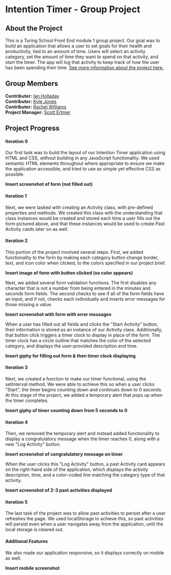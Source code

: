 # Intention Timer - Group Project #

## About the Project ##  

This is a Turing School Front End module 1 group project. Our goal was to build an application that allows a user to set goals for their health and productivity, tied to an amount of time. Users will select an activity category, set the amount of time they want to spend on that activity, and start the timer. The app will log that activity to keep track of how the user has been spending their time. [See more information about the project here.](https://frontend.turing.io/projects/module-1/intention-timer-group.html)

## Group Members ##

**Contributer:** [Ian Holladay](https://github.com/holladayian)  
**Contributer:** [Kyle Jones](https://github.com/KJJones13)  
**Contributer:** [Rachel Williams](https://github.com/rwilliams659)  
**Project Manager:** [Scott Ertmer](https://github.com/sertmer)

## Project Progress ##  

#### Iteration 0 #####

Our first task was to build the layout of our Intention Timer application using HTML and CSS, without building in any JavaScript functionality. We used semantic HTML elements throughout where appropriate to ensure we make the application accessible, and tried to use as simple yet effective CSS as possible.

**Insert screenshot of form (not filled out)**

#### Iteration 1 ####

Next, we were tasked with creating an Activity class, with pre-defined properties and methods. We created this class with the understanding that class instances would be created and stored each time a user fills out the form pictured above, and that these instances would be used to create Past Activity cards later on as well.

#### Iteration 2 ####

This portion of the project involved several steps. First, we added functionality to the form by making each category button change border, text, and icon color when clicked, to the colors specified in our project brief.

**Insert image of form with button clicked (so color appears)**

Next, we added several form validation functions. The first disables any character that is not a number from being entered in the minutes and seconds form fields. The second checks to see if all of the form fields have an input, and if not, checks each individually and inserts error messages for those missing a value.

**Insert screenshot with form with error messages**

When a user has filled out all fields and clicks the "Start Activity" button, their information is stored as an instance of our Activity class. Additionally, that button click triggers a timer clock to display in place of the form. The timer clock has a circle outline that matches the color of the selected category, and displays the user-provided description and time.

**Insert giphy for filling out form & then timer clock displaying**

#### Iteration 3 ####

Next, we created a function to make our timer functional, using the setInterval method. We were able to achieve this so when a user clicks "Start", the timer begins counting down and continues down to 0 seconds. At this stage of the project, we added a temporary alert that pops up when the timer completes.

**Insert giphy of timer counting down from 5 seconds to 0**

#### Iteration 4 ####

Then, we removed the temporary alert and instead added functionality to display a congratulatory message when the timer reaches 0, along with a new "Log Activity" button.

**Insert screenshot of congratulatory message on timer**

When the user clicks this "Log Activity" button, a past Activity card appears on the right-hand side of the application, which displays the activity description, time, and a color-coded line matching the category type of that activity.

**Insert screenshot of 2-3 past activities displayed**

#### Iteration 5 ####

The last task of the project was to allow past activities to persist after a user refreshes the page. We used localStorage to achieve this, so past activities will persist even when a user navigates away from the application, until the local storage is cleared out.

#### Additional Features ####

We also made our application responsive, so it displays correctly on mobile as well.

**Insert mobile screenshot**
